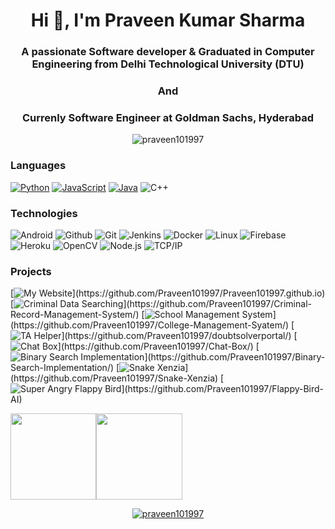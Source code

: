 <!--[![Header](https://raw.githubusercontent.com/adamalston/adamalston/master/profile_light.gif)](https://www.praveensharma.cf/)-->
<h1 align="center">Hi 👋, I'm Praveen Kumar Sharma</h1>
<h3 align="center">A passionate Software developer & Graduated in Computer Engineering from Delhi Technological University (DTU)</h3>
<h3 align="center">And</h3>
<h3 align="center">Currenly Software Engineer at Goldman Sachs, Hyderabad</h3>

<p align="center"> <img src="https://komarev.com/ghpvc/?username=praveen101997&label=Profile%20views&color=0e75b6&style=flat" alt="praveen101997" /> </p>

### Languages

[![Python](https://img.shields.io/badge/-Python-fff?&logo=python)](https://github.com/Praveen101997?tab=repositories&q=&type=&language=python)
[![JavaScript](https://img.shields.io/badge/-JavaScript-fff?&logo=JavaScript&logoColor=ddc508)](https://github.com/Praveen101997?tab=repositories&q=&type=&language=javascript)
[![Java](https://img.shields.io/badge/-Java-fff?&logo=Java&logoColor=007396)](https://github.com/Praveen101997?tab=repositories&q=&type=&language=java)
![C++](https://img.shields.io/badge/-C++-fff?&logo=c%2b%2b&logoColor=00599C)

### Technologies

![Android](https://img.shields.io/badge/-Android-fff?&logo=Android)
![Github](https://img.shields.io/badge/-Github-fff?&logo=Github)
![Git](https://img.shields.io/badge/-Git-fff?&logo=Git)
![Jenkins](https://img.shields.io/badge/-Jenkins-fff?&logo=Jenkins)
![Docker](https://img.shields.io/badge/-Docker-fff?&logo=Docker)
![Linux](https://img.shields.io/badge/-Linux-fff?&logo=linux&logoColor=000)
![Firebase](https://img.shields.io/badge/-Firebase-fff?&logo=firebase&logoColor=000)
![Heroku](https://img.shields.io/badge/-Heroku-fff?&logo=heroku&logoColor=000)
![OpenCV](https://img.shields.io/badge/-OpenCV-fff?&logo=opencv-python&logoColor=000)
![Node.js](https://img.shields.io/badge/-Node.js-fff?&logo=node.js)
![TCP/IP](https://img.shields.io/badge/-TCP/IP-fff?&logo=Cisco)

### Projects

[![My Website](https://img.shields.io/badge/-🧬%20My%20Website-fff?)](https://github.com/Praveen101997/Praveen101997.github.io)
[![Criminal Data Searching](https://img.shields.io/badge/-🦠%20Criminal%20Data%20Searchning-fff?)](https://github.com/Praveen101997/Criminal-Record-Management-System/)
[![School Management System](https://img.shields.io/badge/-📝%20School%20Management%20System-fff?)](https://github.com/Praveen101997/College-Management-Syatem/)
[![TA Helper](https://img.shields.io/badge/-🔬%20TA%20Helper-fff?)](https://github.com/Praveen101997/doubtsolverportal/)
[![Chat Box](https://img.shields.io/badge/-🛰%20ChatBox-fff?)](https://github.com/Praveen101997/Chat-Box/)
[![Binary Search Implementation](https://img.shields.io/badge/-🔊%20Binary%20Search%20Implementation-fff?)](https://github.com/Praveen101997/Binary-Search-Implementation/)
[![Snake Xenzia](https://img.shields.io/badge/-🗺%20Snake%20Xenzia-fff?)](https://github.com/Praveen101997/Snake-Xenzia)
[![Super Angry Flappy Bird](https://img.shields.io/badge/-🗺%20Super%20Angry%20Flappy%20Bird-fff?)](https://github.com/Praveen101997/Flappy-Bird-AI)

<a href="https://www.praveensharma.cf/"><img height="137.3px" src="https://github-readme-stats.vercel.app/api?username=Praveen101997&hide_title=true&hide_border=true&show_icons=true&include_all_commits=true&count_private=true&line_height=21&text_color=000&icon_color=000&bg_color=0,ea6161,ffc64d,fffc4d,52fa5a&theme=graywhite" /><!-- wi*quL3fcV --><img height="137.3px" src="https://github-readme-stats.vercel.app/api/top-langs/?username=Praveen101997&hide=html&hide_title=true&hide_border=true&layout=compact&langs_count=7&exclude_repo=comp426&text_color=000&icon_color=fff&bg_color=0,52fa5a,4dfcff,c64dff&theme=graywhite" /></a>

<p align="center"> <a href="https://github.com/Praveen101997#"><img src="https://github-profile-trophy.vercel.app/?username=praveen101997" alt="praveen101997" /></a> </p>
